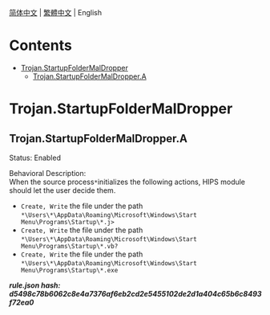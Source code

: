 


  
[简体中文](README.md) | [繁體中文](README_zh_tw.md) | English  
  

Contents
========

* [Trojan.StartupFolderMalDropper](#trojanstartupfoldermaldropper)
	* [Trojan.StartupFolderMalDropper.A](#trojanstartupfoldermaldroppera)

# Trojan.StartupFolderMalDropper

## Trojan.StartupFolderMalDropper.A
  
Status: Enabled

Behavioral Description:   
When the source process`*`initializes the following actions, HIPS module should let the user decide them.
- `Create, Write` the file under the path `*\Users\*\AppData\Roaming\Microsoft\Windows\Start Menu\Programs\Startup\*.j>`
- `Create, Write` the file under the path `*\Users\*\AppData\Roaming\Microsoft\Windows\Start Menu\Programs\Startup\*.vb?`
- `Create, Write` the file under the path `*\Users\*\AppData\Roaming\Microsoft\Windows\Start Menu\Programs\Startup\*.exe`
  
***rule.json hash: d5498c78b6062c8e4a7376af6eb2cd2e5455102de2d1a404c65b6c8493f72ea0***